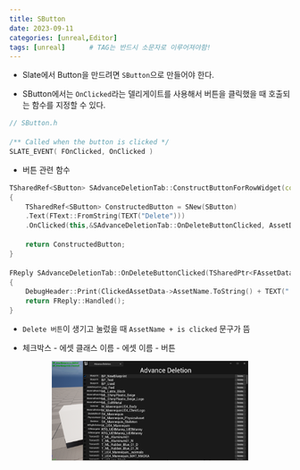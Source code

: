 ```yaml
---
title: SButton
date: 2023-09-11
categories: [unreal,Editor]
tags: [unreal]		# TAG는 반드시 소문자로 이루어져야함!
---
```


* Slate에서 Button을 만드려면 `SButton`으로 만들어야 한다.

* SButton에서는 `OnClicked`라는 델리게이트를 사용해서 버튼을 클릭했을 때 호출되는 함수를 지정할 수 있다.

```c++
// SButton.h

/** Called when the button is clicked */
SLATE_EVENT( FOnClicked, OnClicked )
```

* 버튼 관련 함수

```c++
TSharedRef<SButton> SAdvanceDeletionTab::ConstructButtonForRowWidget(const TSharedPtr<FAssetData>& AssetDataToDisplay)
{
	TSharedRef<SButton> ConstructedButton = SNew(SButton)
	.Text(FText::FromString(TEXT("Delete")))
	.OnClicked(this,&SAdvanceDeletionTab::OnDeleteButtonClicked, AssetDataToDisplay);

	return ConstructedButton;
}

FReply SAdvanceDeletionTab::OnDeleteButtonClicked(TSharedPtr<FAssetData> ClickedAssetData)
{
	DebugHeader::Print(ClickedAssetData->AssetName.ToString() + TEXT(" is clicked"),  FColor::Green);
	return FReply::Handled();	
}
```

* `Delete 버튼`이 생기고 눌렀을 때 `AssetName + is clicked` 문구가 뜸

* 체크박스 - 에셋 클래스 이름 - 에셋 이름 - 버튼

<center><img src="./../../../assets/img/Unreal/Editor/SButton/SButtonClicked.png" style="width: 70%; height: auto;"></center>